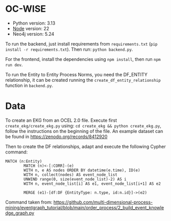 # OC-WISE

- Python version: 3.13
- [Node](https://nodejs.org/en/download) version: 22
- Neo4j version: 5.24

To run the backend, just install requirements from `requirements.txt` (`pip install -r requirements.txt`). Then run: `python backend.py`.

For the frontend, install the dependencies using `npm install`, then run `npm run dev`.

To run the Entity to Entity Process Norms, you need the DF_ENTITY relationship, it can be created running the `create_df_entity_relationship` function in `backend.py`.

# Data
To create an EKG from an OCEL 2.0 file. Execute first `create_ekg/create_ekg.py` using: `cd create_ekg && python create_ekg.py`, follow the instructions on the beginning of the file. An example dataset can be found in https://zenodo.org/records/8412920

Then to create the DF relationships, adapt and execute the following Cypher command:
```cypher
MATCH (n:Entity)
        MATCH (n)<-[:CORR]-(e)
        WITH n, e AS nodes ORDER BY datetime(e.time), ID(e)
        WITH n, collect(nodes) AS event_node_list
        UNWIND range(0, size(event_node_list)-2) AS i
        WITH n, event_node_list[i] AS e1, event_node_list[i+1] AS e2
        
        MERGE (e1)-[df:DF {EntityType: n.type, id:n.id}]->(e2)
```

Command taken from: https://github.com/multi-dimensional-process-mining/eventgraph_tutorial/blob/main/order_process/2_build_event_knowledge_graph.py
